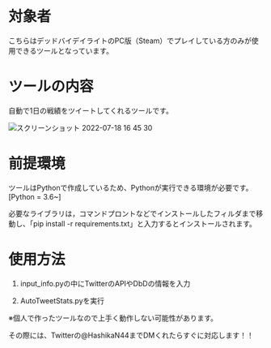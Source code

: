 # 対象者
こちらはデッドバイデイライトのPC版（Steam）でプレイしている方のみが使用できるツールとなっています。


# ツールの内容
自動で1日の戦績をツイートしてくれるツールです。

![スクリーンショット 2022-07-18 16 45 30](https://user-images.githubusercontent.com/109508477/179466294-657521fe-55e6-4f20-b5c7-253cf4d2b9be.png)


# 前提環境
ツールはPythonで作成しているため、Pythonが実行できる環境が必要です。
[Python = 3.6~]

必要なライブラリは，コマンドプロントなどでインストールしたフィルダまで移動し、「pip install -r requirements.txt」と入力するとインストールされます。


# 使用方法
1. input_info.pyの中にTwitterのAPIやDbDの情報を入力

2. AutoTweetStats.pyを実行

※個人で作ったツールなので上手く動作しない可能性があります。

その際には、Twitterの@HashikaN44までDMくれたらすぐに対応します！！
